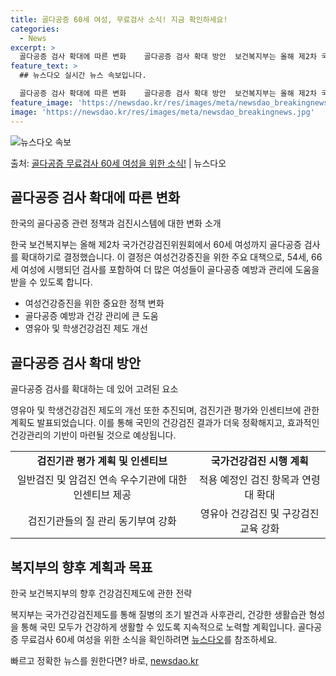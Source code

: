 ```yaml
---
title: 골다공증 60세 여성, 무료검사 소식! 지금 확인하세요!
categories:
  - News
excerpt: >
  골다공증 검사 확대에 따른 변화    골다공증 검사 확대 방안  보건복지부는 올해 제2차 국가건강검진위원회에…
feature_text: >
  ## 뉴스다오 실시간 뉴스 속보입니다.

  골다공증 검사 확대에 따른 변화    골다공증 검사 확대 방안  보건복지부는 올해 제2차 국가건강검진위원회에…
feature_image: 'https://newsdao.kr/res/images/meta/newsdao_breakingnews.jpg'
image: 'https://newsdao.kr/res/images/meta/newsdao_breakingnews.jpg'
---
```


![뉴스다오 속보](https://newsdao.kr/res/images/meta/newsdao_breakingnews.jpg)

<p>출처: <a href="https://newsdao.kr/4602" rel="dofollow">골다공증 무료검사 60세 여성을 위한 소식!</a> | 뉴스다오</p>

<h2 data-ke-size="size26">골다공증 검사 확대에 따른 변화</h2>
한국의 골다공증 관련 정책과 검진시스템에 대한 변화 소개

<p data-ke-size="size16">한국 보건복지부는 올해 제2차 국가건강검진위원회에서 60세 여성까지 골다공증 검사를 확대하기로 결정했습니다. 이 결정은 여성건강증진을 위한 주요 대책으로, 54세, 66세 여성에 시행되던 검사를 포함하여 더 많은 여성들이 골다공증 예방과 관리에 도움을 받을 수 있도록 합니다.</p>

<ul>
  <li>여성건강증진을 위한 중요한 정책 변화</li>
  <li>골다공증 예방과 건강 관리에 큰 도움</li>
  <li>영유아 및 학생건강검진 제도 개선</li>
</ul>

<h2 data-ke-size="size26">골다공증 검사 확대 방안</h2>
골다공증 검사를 확대하는 데 있어 고려된 요소

<p data-ke-size="size16">영유아 및 학생건강검진 제도의 개선 또한 추진되며, 검진기관 평가와 인센티브에 관한 계획도 발표되었습니다. 이를 통해 국민의 건강검진 결과가 더욱 정확해지고, 효과적인 건강관리의 기반이 마련될 것으로 예상됩니다.</p>

<table>
  <tr>
    <td style="text-align: center; height: 17px;"><b>검진기관 평가 계획 및 인센티브</b></td>
    <td style="text-align: center; height: 17px;"><b>국가건강검진 시행 계획</b></td>
  </tr>
  <tr>
    <td style="text-align: center;">일반검진 및 암검진 연속 우수기관에 대한 인센티브 제공</td>
    <td style="text-align: center;">적용 예정인 검진 항목과 연령대 확대</td>
  </tr>
  <tr>
    <td style="text-align: center;">검진기관들의 질 관리 동기부여 강화</td>
    <td style="text-align: center;">영유아 건강검진 및 구강검진 교육 강화</td>
  </tr>
</table>

<h2 data-ke-size="size26">복지부의 향후 계획과 목표</h2>
한국 보건복지부의 향후 건강검진제도에 관한 전략

<p data-ke-size="size16">복지부는 국가건강검진제도를 통해 질병의 조기 발견과 사후관리, 건강한 생활습관 형성을 통해 국민 모두가 건강하게 생활할 수 있도록 지속적으로 노력할 계획입니다. 골다공증 무료검사 60세 여성을 위한 소식을 확인하려면 <a href="https://newsdao.kr/4602">뉴스다오</a>를 참조하세요.</p> 

빠르고 정확한 뉴스를 원한다면? 바로, <a href="https://newsdao.kr" rel="dofollow">newsdao.kr</a>


